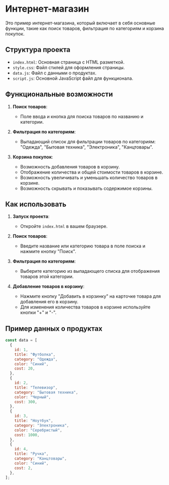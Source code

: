 # Интернет-магазин

Это пример интернет-магазина, который включает в себя основные функции, такие как поиск товаров, фильтрация по категориям и корзина покупок.

## Структура проекта

- `index.html`: Основная страница с HTML разметкой.
- `style.css`: Файл стилей для оформления страницы.
- `data.js`: Файл с данными о продуктах.
- `script.js`: Основной JavaScript файл для функционала.

## Функциональные возможности

1. **Поиск товаров**:
   - Поле ввода и кнопка для поиска товаров по названию и категории.

2. **Фильтрация по категориям**:
   - Выпадающий список для фильтрации товаров по категориям: "Одежда", "Бытовая техника", "Электроника", "Канцтовары".

3. **Корзина покупок**:
   - Возможность добавления товаров в корзину.
   - Отображение количества и общей стоимости товаров в корзине.
   - Возможность увеличивать и уменьшать количество товаров в корзине.
   - Возможность скрывать и показывать содержимое корзины.

## Как использовать

1. **Запуск проекта**:
   - Откройте `index.html` в вашем браузере.

2. **Поиск товаров**:
   - Введите название или категорию товара в поле поиска и нажмите кнопку "Поиск".

3. **Фильтрация по категориям**:
   - Выберите категорию из выпадающего списка для отображения товаров этой категории.

4. **Добавление товаров в корзину**:
   - Нажмите кнопку "Добавить в корзинку" на карточке товара для добавления его в корзину.
   - Для изменения количества товаров в корзине используйте кнопки "+" и "-".

## Пример данных о продуктах

```javascript
const data = [
  {
    id: 1,
    title: "Футболка",
    category: "Одежда",
    color: "Синий",
    cost: 20,
  },
  {
    id: 2,
    title: "Телевизор",
    category: "Бытовая техника",
    color: "Черный",
    cost: 300,
  },
  {
    id: 3,
    title: "Ноутбук",
    category: "Электроника",
    color: "Серебристый",
    cost: 1000,
  },
  {
    id: 4,
    title: "Ручка",
    category: "Канцтовары",
    color: "Синий",
    cost: 2,
  },
];
